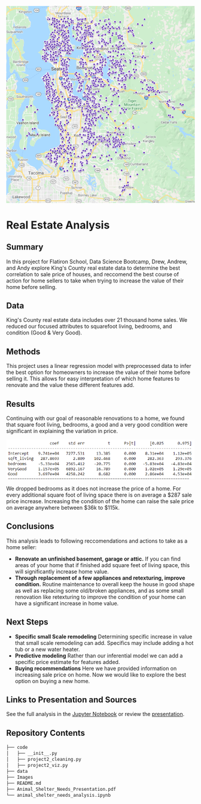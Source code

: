 ![kings county homes](./Images/King_County_homes_map_improved.png)
# Real Estate Analysis

## Summary
In this project for Flatiron School, Data Science Bootcamp, Drew, Andrew, and Andy explore King's County real estate data to determine the best correlation to sale price of houses, and reccomend the best course of action for home sellers to take when trying to increase the value of their home before selling. 

## Data
King's County real estate data includes over 21 thousand home sales. We reduced our focused attributes to squarefoot living, bedrooms, and condition (Good & Very Good). 

## Methods
This project uses a linear regression model with preprocessed data to infer the best option for homeowners to increase the value of their home before selling it. This allows for easy interpretation of which home features to renovate and the value these different features add.

## Results
Continuing with our goal of reasonable renovations to a home, we found that square foot living, bedrooms, a good and a very good condition were significant in explaining the variation in price.

![explainability](./Images/Explainability_of_Price_with_Features.PNG)

We dropped bedrooms as it does not increase the price of a home. For every additional square foot of living space there is on average a $287 sale price increase. Increasing the condition of the home can raise the sale price on average anywhere between $36k to $115k.


## Conclusions
This analysis leads to following reccomendations and actions to take as a home seller:

- **Renovate an unfinished basement, garage or attic.** If you can find areas of your home that if finished add square feet of living space, this will significantly increase home value.
- **Through replacement of a few appliances and retexturing, improve condition.** Routine maintenance to overall keep the house in good shape as well as replacing some old/broken appliances, and as some small renovation like retexturing to improve the condition of your home can have a significant increase in home value.

## Next Steps
- **Specific small Scale remodeling** Determining specific increase in value that small scale remodeling can add. Specifics may include adding a hot tub or a new water heater.
- **Predictive modeling** Rather than our inferential model we can add a specific price estimate for features added.
- **Buying recommendations** Here we have provided information on increasing sale price on home. Now we would like to explore the best option on buying a new home.

## Links to Presentation and Sources
See the full analysis in the [Jupyter Notebook](./Real_Estate_Analysis.ipynb) or review the [presentation](./Real_Estate_Analysis.pdf).

## Repository Contents
```
├── code
│   ├── __init__.py
│   ├── project2_cleaning.py
│   ├── project2_viz.py
├── data
├── Images
├── README.md
├── Animal_Shelter_Needs_Presentation.pdf
└── animal_shelter_needs_analysis.ipynb
```
